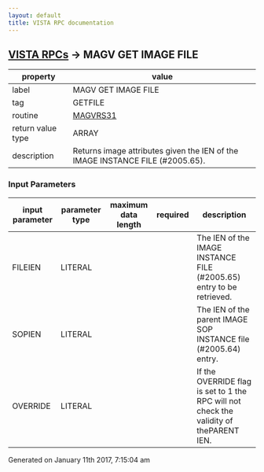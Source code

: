 ```yaml
---
layout: default
title: VISTA RPC documentation
---
```




## [VISTA RPCs](TableOfContent.md) &#8594; MAGV GET IMAGE FILE 

 property | value 
--- | --- 
 label | MAGV GET IMAGE FILE
 tag | GETFILE
 routine | [MAGVRS31](http://code.osehra.org/dox/Routine_MAGVRS31_source.html)
 return value type | ARRAY
 description | Returns image attributes given the IEN of the IMAGE INSTANCE FILE (#2005.65).

### Input Parameters

| input parameter | parameter type | maximum data length | required | description | 
| --- | --- | --- | --- | --- | 
| FILEIEN | LITERAL |  |  | The IEN of the IMAGE INSTANCE FILE (#2005.65) entry to be retrieved. | 
| SOPIEN | LITERAL |  |  | The IEN of the parent IMAGE SOP INSTANCE file (#2005.64) entry. | 
| OVERRIDE | LITERAL |  |  | If the OVERRIDE flag is set to 1 the RPC will not check the validity of thePARENT IEN. | 




 Generated on January 11th 2017, 7:15:04 am